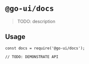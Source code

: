 # `@go-ui/docs`

> TODO: description

## Usage

```
const docs = require('@go-ui/docs');

// TODO: DEMONSTRATE API
```

